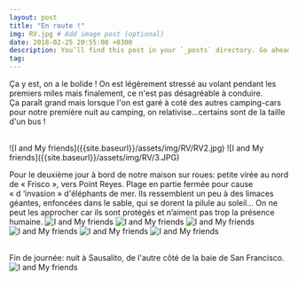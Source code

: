 ```yaml
---
layout: post
title: "En route !"
img: RV.jpg # Add image post (optional)
date: 2018-02-25 20:55:00 +0300
description: You’ll find this post in your `_posts` directory. Go ahead and edit it and re-build the site to see your changes. # Add post description (optional)
tag: 
---
```

<p>Ça y est, on a le bolide ! On est légèrement stressé au volant pendant les premiers miles mais finalement, ce n'est pas désagréable à conduire.<br/>
Ça paraît grand mais lorsque l'on est garé à coté des autres camping-cars pour notre première nuit au camping, on relativise...certains sont de la taille d'un bus !
</p>
 <br/> 
![I and My friends]({{site.baseurl}}/assets/img/RV/RV2.jpg)
![I and My friends]({{site.baseurl}}/assets/img/RV/3.JPG)
<img class="Rot270" src="{{site.baseurl}}/assets/img/RV/4.JPG" alt="">
 
 Pour le deuxième jour à bord de notre maison sur roues: petite virée au nord de « Frisco », vers Point Reyes. 
 Plage en partie fermée pour cause « d ‘invasion » d'éléphants de mer. Ils ressemblent un peu à des limaces géantes, enfoncées dans le sable, 
 qui se dorent la pilule au soleil...
 On ne peut les approcher car ils sont protégés et n’aiment pas trop la présence humaine.
  ![I and My friends]({{site.baseurl}}/assets/img/RV/1_.JPG)
![I and My friends]({{site.baseurl}}/assets/img/RV/2_.JPG)
  ![I and My friends]({{site.baseurl}}/assets/img/RV/3_.JPG)
![I and My friends]({{site.baseurl}}/assets/img/RV/4_.JPG)
  ![I and My friends]({{site.baseurl}}/assets/img/RV/5.JPG)
![I and My friends]({{site.baseurl}}/assets/img/RV/6.JPG)
 
<br/>Fin de journée: nuit à Sausalito, de l'autre côté de la baie de San Francisco.
   ![I and My friends]({{site.baseurl}}/assets/img/RV/7.JPG)








